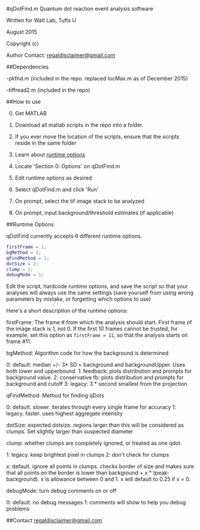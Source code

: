 #qDotFind.m
Quantum dot reaction event analysis software

Written for Walt Lab, Tufts U

August 2015

Copyright (c) 

Author Contact: regaldisclaimer@gmail.com

##Dependencies

-pkfnd.m (included in the repo. replaced locMax.m as of December 2015)

-tiffread2.m (included in the repo)

##How to use

0. Get MATLAB

1. Download all matlab scripts in the repo into a folder.

2. If you ever move the location of the scripts, ensure that the scripts reside in the same folder

3. Learn about [runtime options](#runtime-options)

4. Locate 'Section 0: Options' on qDotFind.m

5. Edit runtime options as desired 

6. Select qDotFind.m and click 'Run'

7. On prompt, select the tif image stack to be analyzed

8. On prompt, input background/threshold estimates (if applicable)

##Runtime Options

qDotFind currently accepts 6 different runtime options.

````Matlab
firstFrame = 1;
bgMethod = 1;
qFindMethod = 1;
dotSize = 2;
clump = 2;
debugMode = 1;
````

Edit the script, hardcode runtime options, and save the script so that your analyses will always use the same settings 
(save yourself from using wrong parameters by mistake, or forgetting which options to use)

Here's a short description of the runtime options:

 firstFrame: The frame # from which the analysis should start. First frame of the image stack is 1, not 0.
 	If the first 10 frames cannot be trusted, for example, set this option as `firstFrame = 11`, so that the analysis starts on frame #11.

 bgMethod: Algorithm code for how the background is determined

 0:	default: median +/- 3* SD = background and backgroundUpper. Uses both lower and upperbound.
 1:	feedback: plots distribution and prompts for background value.
 2:	conservative fb: plots distribution and prompts for background and cutoff
 3:	legacy: 3 * second smallest from the projection

 qFindMethod: Method for finding qDots

 0:	default. slower. iterates through every single frame for accuracy
 1:	legacy. faster. uses highest aggregate intensity


 dotSize: expected dotsize. regions larger than this will be considered as clumps.
 	Set slightly larger than suspected diameter


 clump: whether clumps are completely ignored, or treated as one qdot.
		
 1:	legacy. keep brightest pixel in clumps
 2:	don't check for clumps

 x:	default. ignore all points in clumps. checks border of size and makes sure
			that all points on the border is lower than background + x * (peak-background).
			x is allowance between 0 and 1.
			x will default to 0.25 if x = 0.


 debugMode: turn debug comments on or off
 
 0:	default. no debug messages
 1: 	comments will show to help you debug problems



##Contact
regaldisclaimer@gmail.com
